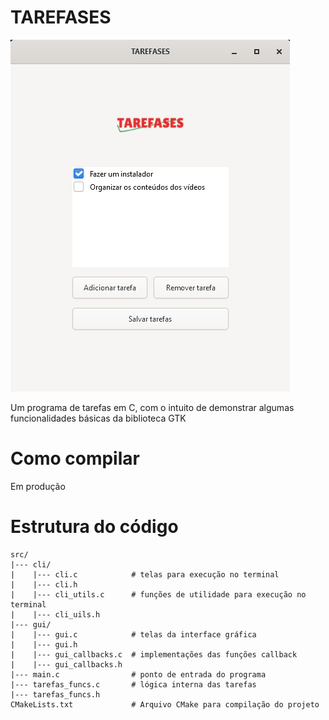 # TAREFASES

![](telaPrincipalTarefases.png)

Um programa de tarefas em C, com o intuito de demonstrar algumas funcionalidades básicas da biblioteca GTK

# Como compilar

Em produção

# Estrutura do código
```
src/
|--- cli/
|    |--- cli.c            # telas para execução no terminal
|    |--- cli.h
|    |--- cli_utils.c      # funções de utilidade para execução no terminal
|    |--- cli_uils.h
|--- gui/
|    |--- gui.c            # telas da interface gráfica
|    |--- gui.h
|    |--- gui_callbacks.c  # implementações das funções callback
|    |--- gui_callbacks.h
|--- main.c                # ponto de entrada do programa
|--- tarefas_funcs.c       # lógica interna das tarefas
|--- tarefas_funcs.h
CMakeLists.txt             # Arquivo CMake para compilação do projeto
```
